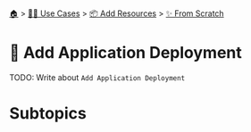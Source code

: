 <!--startTocHeader-->
[🏠](../../../README.md) > [👷🏽 Use Cases](../../README.md) > [📦 Add Resources](../README.md) > [✨ From Scratch](README.md)
# 🚢 Add Application Deployment
<!--endTocHeader-->

TODO: Write about `Add Application Deployment`

# Subtopics
<!--startTocSubtopic-->
<!--endTocSubtopic-->